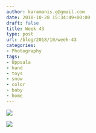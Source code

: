 ```yaml
---
author: karamanis.g@gmail.com
date: 2018-10-28 15:34:49+00:00
draft: false
title: Week 43
type: post
url: /blog/2018/10/week-43
categories:
- Photography
tags:
- Uppsala
- hand
- toys
- snow
- color
- baby
- home
---
```




  
   ![](https://images.squarespace-cdn.com/content/v1/4f3f61bae4b063b909445965/1540740797252-6IWBMYO5B4P4LFXY89ZA/ke17ZwdGBToddI8pDm48kF9aEDQaTpZHfWEO2zppK7Z7gQa3H78H3Y0txjaiv_0fDoOvxcdMmMKkDsyUqMSsMWxHk725yiiHCCLfrh8O1z5QPOohDIaIeljMHgDF5CVlOqpeNLcJ80NK65_fV7S1UX7HUUwySjcPdRBGehEKrDf5zebfiuf9u6oCHzr2lsfYZD7bBzAwq_2wCJyqgJebgg/image-asset.jpeg?format=original)

  

  
   ![](https://images.squarespace-cdn.com/content/v1/4f3f61bae4b063b909445965/1540740796278-ZQVW4SAFUX41RLTLZBVT/ke17ZwdGBToddI8pDm48kLSERMgCVymnItqhne5EfYV7gQa3H78H3Y0txjaiv_0fDoOvxcdMmMKkDsyUqMSsMWxHk725yiiHCCLfrh8O1z5QHyNOqBUUEtDDsRWrJLTmMCg6RGY8TrcVSOIk4QoDPnvjthEs8TAhVmYN7i_-QaEW7L_Q40KNxq4S2FLq3V0y/image-asset.jpeg?format=original)

  


